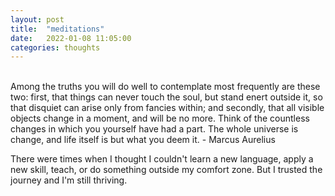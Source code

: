 ```yaml
---
layout: post
title:  "meditations"
date:   2022-01-08 11:05:00
categories: thoughts
---
```

<br />
Among the truths you will do well to contemplate most frequently are these two: first, that things can never touch the soul, but stand enert outside it, so that disquiet can arise only from fancies within; and secondly, that all visible objects change in a moment, and will be no more. Think of the countless changes in which you yourself have had a part. The whole universe is change, and life itself is but what you deem it. - Marcus Aurelius

There were times when I thought I couldn't learn a new language, apply a new skill, teach, or do something outside my comfort zone. But I trusted the journey and I'm still thriving.

